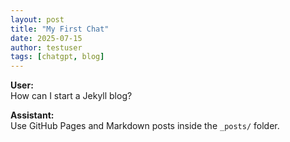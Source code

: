 ```yaml
---
layout: post
title: "My First Chat"
date: 2025-07-15
author: testuser
tags: [chatgpt, blog]
---
```


**User:**  
How can I start a Jekyll blog?

**Assistant:**  
Use GitHub Pages and Markdown posts inside the `_posts/` folder.
